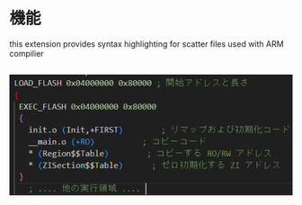 # 機能
this extension provides syntax highlighting for scatter files used with ARM compilier

##
![](SampleScatter.png)